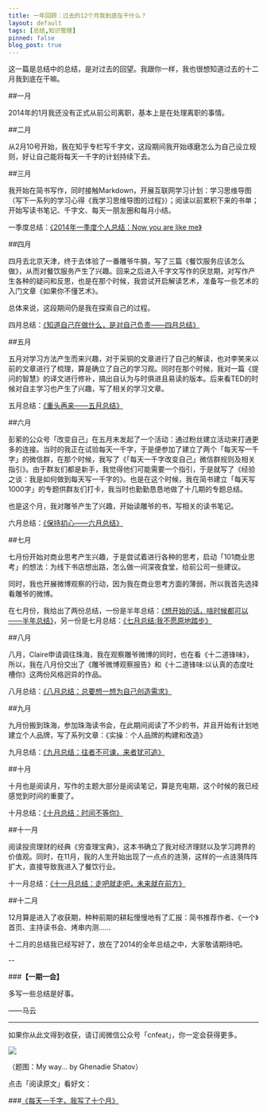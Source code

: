 ```yaml
---
title: 一年回顾：过去的12个月我到底在干什么？
layout: default
tags: [总结,知识管理]
pinned: false
blog_post: true
---
```


这一篇是总结中的总结，是对过去的回望。我跟你一样，我也很想知道过去的十二月我到底在干嘛。

##一月

2014年的1月我还没有正式从前公司离职，基本上是在处理离职的事情。

##二月

从2月10号开始，我在知乎专栏写千字文，这段期间我开始琢磨怎么为自己设立规则，好让自己能将每天一千字的计划持续下去。

##三月

我开始在简书写作，同时接触Markdown，开展互联网学习计划：学习思维导图（写下一系列的学习心得《我学习思维导图的过程》）；阅读以前累积下来的书单；开始写读书笔记、千字文、每天一朋友圈和每月小结。

一季度总结：[《2014年一季度个人总结：Now you are like me》](http://cnfeat.com/2014/03/28/2014-03-28-summary-of-march/)

##四月

四月去北京天津，终于去体验了一番雕爷牛腩，写了三篇《餐饮服务应该怎么做》，从而对餐饮服务产生了兴趣。回来之后进入千字文写作的厌怠期，对写作产生各种的疑问和反思，也是在那个时候，我尝试开启解读艺术，准备写一些艺术的入门文章《如果你不懂艺术》。

总体来说，这段期间仍是我在探索自己的过程。

四月总结：[《知道自己在做什么，是对自己负责——四月总结》](http://cnfeat.com/2014/05/01/2014-05-01-summary-of-April/)

##五月

五月对学习方法产生而来兴趣，对于采铜的文章进行了自己的解读，也对李笑来以前的文章进行了梳理，算是确立了自己的学习观。同时在那个时候，我对一篇《提问的智慧》的译文进行修补，搞出自认为与时俱进且易读的版本。后来看TED的时候对自主学习也产生了兴趣，写了相关的学习文章。

五月总结：[《重头再来——五月总结》](http://cnfeat.com/2014/06/01/2014-06-02-summary-of-may/)

##六月

彭萦的公众号「改变自己」在五月末发起了一个活动：通过粉丝建立活动来打通更多的连接。当时的我正在试验每天一千字，于是便参加了建立了两个「每天写一千字」的微信群，在那个时候，我写了《「每天一千字改变自己」微信群规则及相关指引》。由于群友们都是新手，我觉得他们可能需要一个指引，于是就写了《经验之谈：我是如何做到每天写一千字的》。也是在这个时候，我在简书建立「每天写1000字」的专题供群友们打卡，我当时也勤勤恳恳地做了十几期的专题总结。

也是这个月，我对雕爷产生了兴趣，开始读雕爷的书，写相关的读书笔记。

六月总结：[《保持初心——六月总结》](http://cnfeat.com/2014/07/01/2014-07-01-summary-of-June/)

##七月

七月份开始对商业思考产生兴趣，于是尝试着进行各种的思考，启动「101商业思考」的想法：为线下书店想出路，怎么做一间深夜食堂，给前公司一些建议。

同时，我也开展微博观察的行动，因为我在商业思考方面的薄弱，所以我首先选择看雕爷的微博。

在七月份，我给出了两份总结，一份是半年总结：[《想开始的话，啥时候都可以——半年总结》](http://cnfeat.com/2014/07/19/2014-07-19-halfyear-y/)，另一份是七月总结：[《七月总结:我不愿原地踏步》](http://cnfeat.com/2014/08/02/2014-08-02-summary-of-july/)

##八月

八月，Claire申请调往珠海，我在观察雕爷微博的同时，也在看《十二道锋味》，所以，我在八月份交出了《雕爷微博观察报告》和《十二道锋味:以认真的态度吐槽你》这两份风格迥异的作品。

八月总结：[《八月总结：总要想一想为自己创造需求》](http://cnfeat.com/2014/09/01/2014-09-01-summary-of-August/)

##九月

九月份搬到珠海，参加珠海读书会，在此期间阅读了不少的书，并且开始有计划地建立个人品牌，写了系列文章：《实操：个人品牌的构建和改造》

九月总结：[《九月总结：往者不可谏，来者犹可追》](http://cnfeat.com/2014/10/01/2014-10-01-summary-of-September/)

##十月

十月也是阅读月，写作的主题大部分是阅读笔记，算是充电期，这个时候的我已经感觉到时间的重要了。

十月总结：[《十月总结：时间不等你》](http://cnfeat.com/2014/11/01/2014-11-01-summary-of-October/)

##十一月

阅读投资理财的经典《穷查理宝典》，这本书确立了我对经济理财以及学习跨界的价值观。同时，在11月，我的人生开始出现了一点点的涟漪，这样的一点涟漪阵阵扩大，直接导致我进入了餐饮行业。

十一月总结：[《十一月总结：走吧就走吧，未来就在前方》](http://cnfeat.com/2014/12/01/2014-12-01-summary-of-November/)

##十二月

12月算是进入了收获期，种种前期的耕耘慢慢地有了汇报：简书推荐作者、《一个》首页、主持读书会、烤串内测……

十二月的总结我已经写好了，放在了2014的全年总结之中，大家敬请期待吧。

--

###**【一期一会】**

多写一些总结是好事。

——马云


----

如果你从此文得到收获，请订阅微信公众号「cnfeat」，你一定会获得更多。

![](http://7d9mjz.com1.z0.glb.clouddn.com/2014-12-15.jpg)

（题图：My way... by Ghenadie Shatov）

点击「阅读原文」看好文：

###[《每天一千字，我写了十个月》](http://cnfeat.com/2014/12/25/2014-12-25-1000-everyday-10months/)







